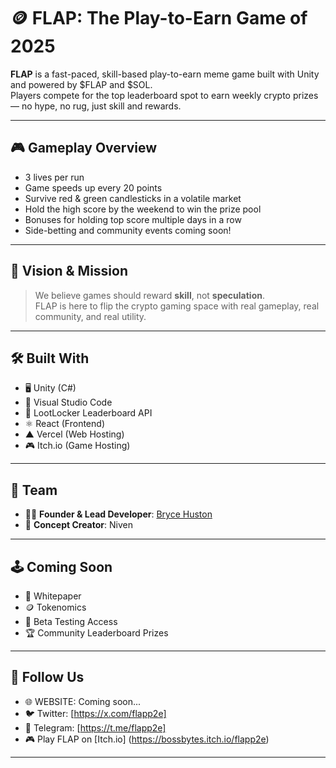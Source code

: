 # 🪙 FLAP: The Play-to-Earn Game of 2025

**FLAP** is a fast-paced, skill-based play-to-earn meme game built with Unity and powered by $FLAP and $SOL.  
Players compete for the top leaderboard spot to earn weekly crypto prizes — no hype, no rug, just skill and rewards.

---

## 🎮 Gameplay Overview

- 3 lives per run  
- Game speeds up every 20 points  
- Survive red & green candlesticks in a volatile market  
- Hold the high score by the weekend to win the prize pool  
- Bonuses for holding top score multiple days in a row  
- Side-betting and community events coming soon!

---

## 🧠 Vision & Mission

> We believe games should reward **skill**, not **speculation**.  
> FLAP is here to flip the crypto gaming space with real gameplay, real community, and real utility.

---

## 🛠 Built With

- 🖥️ Unity (C#)  
- 🧠 Visual Studio Code  
- 🧩 LootLocker Leaderboard API  
- ⚛️ React (Frontend)  
- ▲ Vercel (Web Hosting)  
- 🎮 Itch.io (Game Hosting)

---

## 👥 Team

- 👨‍💻 **Founder & Lead Developer**: [Bryce Huston](https://github.com/brycehuston)
- 🧠 **Concept Creator**: Niven  

---

## 🕹 Coming Soon

- 📜 Whitepaper  
- 🪙 Tokenomics  
- 🧪 Beta Testing Access  
- 🏆 Community Leaderboard Prizes

---

## 📡 Follow Us
- 🌐 WEBSITE: Coming soon...
- 🐦 Twitter: [https://x.com/flapp2e]  
- 💬 Telegram: [https://t.me/flapp2e]  
- 🎮 Play FLAP on [Itch.io] (https://bossbytes.itch.io/flapp2e)

---

